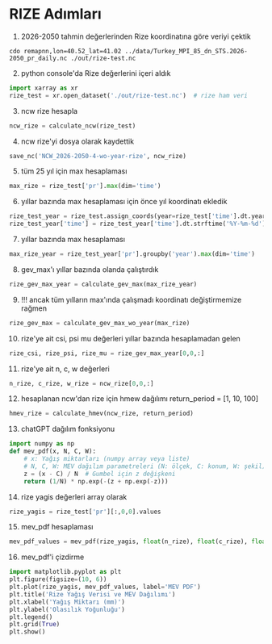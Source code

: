 RIZE Adımları
=============

1. 2026-2050 tahmin değerlerinden Rize koordinatına göre veriyi çektik
```shell
cdo remapnn,lon=40.52_lat=41.02 ../data/Turkey_MPI_85_dn_STS.2026-2050_pr_daily.nc ./out/rize-test.nc
```
2. python console'da Rize değerlerini içeri aldık
```python
import xarray as xr
rize_test = xr.open_dataset('./out/rize-test.nc')  # rize ham veri
```
3. ncw rize hesapla
```python
ncw_rize = calculate_ncw(rize_test)
```
4. ncw rize'yi dosya olarak kaydettik
```python
save_nc('NCW_2026-2050-4-wo-year-rize', ncw_rize)
```
5. tüm 25 yıl için max hesaplaması
```python
max_rize = rize_test['pr'].max(dim='time')
```
6. yıllar bazında max hesaplaması için önce yıl koordinatı ekledik
```python
rize_test_year = rize_test.assign_coords(year=rize_test['time'].dt.year)
rize_test_year['time'] = rize_test_year['time'].dt.strftime('%Y-%m-%d')
```
7. yıllar bazında max hesaplaması
```python
max_rize_year = rize_test_year['pr'].groupby('year').max(dim='time')
```
8. gev_max'ı yıllar bazında olanda çalıştırdık 
```python
rize_gev_max_year = calculate_gev_max(max_rize_year)
```
9. !!! ancak tüm yılların max'ında çalışmadı koordinatı değiştirmemize rağmen
```python
rize_gev_max = calculate_gev_max_wo_year(max_rize)
```
10. rize'ye ait csi, psi mu değerleri yıllar bazında hesaplamadan gelen
```python
rize_csi, rize_psi, rize_mu = rize_gev_max_year[0,0,:]
```
11. rize'ye ait n, c, w değerleri
```python
n_rize, c_rize, w_rize = ncw_rize[0,0,:]
```
12. hesaplanan ncw'dan rize için hmew dağılımı return_period = [1, 10, 100]
```python
hmev_rize = calculate_hmev(ncw_rize, return_period)
```
13. chatGPT dağılım fonksiyonu
```python
import numpy as np
def mev_pdf(x, N, C, W):
    # x: Yağış miktarları (numpy array veya liste)
    # N, C, W: MEV dağılım parametreleri (N: ölçek, C: konum, W: şekil)
    z = (x - C) / N  # Gumbel için z değişkeni
    return (1/N) * np.exp(-(z + np.exp(-z)))
```
14. rize yagis değerleri array olarak
```python
rize_yagis = rize_test['pr'][:,0,0].values
```
15. mev_pdf hesaplaması
```python
mev_pdf_values = mev_pdf(rize_yagis, float(n_rize), float(c_rize), float(w_rize))
```
16. mev_pdf'i çizdirme
```python
import matplotlib.pyplot as plt
plt.figure(figsize=(10, 6))
plt.plot(rize_yagis, mev_pdf_values, label='MEV PDF')
plt.title('Rize Yağış Verisi ve MEV Dağılımı')
plt.xlabel('Yağış Miktarı (mm)')
plt.ylabel('Olasılık Yoğunluğu')
plt.legend()
plt.grid(True)
plt.show()
```